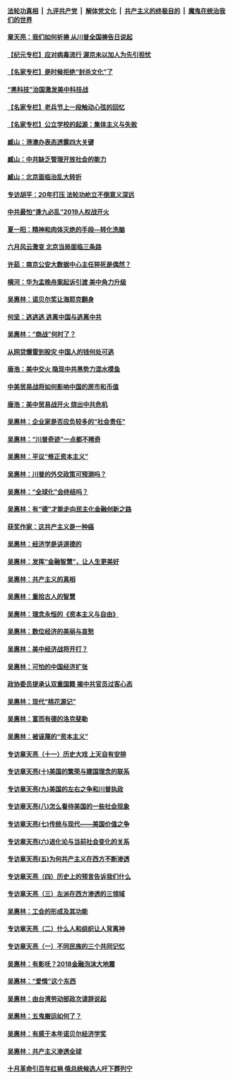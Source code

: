 ####  [法轮功真相](../../../../basic/blob/master/README.md?t=06291702) &nbsp;|&nbsp; [九评共产党](../../../../9ping.md/blob/master/README.md?t=06291702) &nbsp;|&nbsp; [解体党文化](../../../../jtdwh.md/blob/master/README.md?t=06291702)  &nbsp;|&nbsp; [共产主义的终极目的](../../../../gczydzjmd.md/blob/master/README.md?t=06291702) &nbsp;|&nbsp; [魔鬼在统治我们的世界](../../../../mgztzwmdsj.md/blob/master/README.md?t=06291702) 

#### [章天亮：我们如何祈祷 从川普全国祷告日说起](../pages/nsc423/n11944627.md?t=06291702) 

#### [【纪元专栏】应对病毒流行 渥京未以加人为先引担忧](../pages/nsc423/n11875714.md?t=06291702) 

#### [【名家专栏】是时候拒绝“封杀文化”了](../pages/nsc423/n11814093.md?t=06291702) 

#### [“黑科技”治国激发美中科技战](../pages/nsc423/n11638056.md?t=06291702) 

#### [【名家专栏】老兵节上一段触动心弦的回忆](../pages/nsc423/n11646016.md?t=06291702) 

#### [【名家专栏】公立学校的起源：集体主义与失败](../pages/nsc423/n11601833.md?t=06291702) 

#### [臧山：港澳办表态透露四大关键](../pages/nsc423/n11421628.md?t=06291702) 

#### [臧山：中共缺乏管理开放社会的能力](../pages/nsc423/n11407457.md?t=06291702) 

#### [臧山：北京面临治乱大转折](../pages/nsc423/n11406895.md?t=06291702) 

#### [专访胡平：20年打压 法轮功屹立不倒意义深远](../pages/nsc423/n11398800.md?t=06291702) 

#### [中共最怕“逢九必乱”2019人权战开火](../pages/nsc423/n11385248.md?t=06291702) 

#### [夏一阳：精神和肉体灭绝的手段—转化洗脑](../pages/nsc423/n11368250.md?t=06291702) 

#### [六月风云激变 北京当局面临三条路](../pages/nsc423/n11313668.md?t=06291702) 

#### [许茹：南京公安大数据中心主任猝死是偶然？](../pages/nsc423/n11064744.md?t=06291702) 

#### [横河：华为孟晚舟案起诉引渡 美中角力升级](../pages/nsc423/n11027230.md?t=06291702) 

#### [吴惠林：诺贝尔奖让海耶克翻身](../pages/nsc423/n10890049.md?t=06291702) 

#### [何坚：逃逃逃 逃离中国与逃离中共](../pages/nsc423/n10592891.md?t=06291702) 

#### [吴惠林：“商战”何时了？](../pages/nsc423/n10573558.md?t=06291702) 

#### [从网贷爆雷到股灾 中国人的钱何处可逃](../pages/nsc423/n10572800.md?t=06291702) 

#### [唐浩：美中交火 隐现中共黑势力混水摸鱼](../pages/nsc423/n10544040.md?t=06291702) 

#### [中美贸易战将如何影响中国的房市和币值](../pages/nsc423/n10543697.md?t=06291702) 

#### [唐浩：美中贸易战开火 烧出中共危机](../pages/nsc423/n10540126.md?t=06291702) 

#### [吴惠林：企业家是否应负较多的“社会责任”](../pages/nsc423/n10535022.md?t=06291702) 

#### [吴惠林：“川普奇迹”一点都不稀奇](../pages/nsc423/n10512808.md?t=06291702) 

#### [吴惠林：平议“修正资本主义”](../pages/nsc423/n10495724.md?t=06291702) 

#### [吴惠林：川普的外交政策可预测吗？](../pages/nsc423/n10462387.md?t=06291702) 

#### [吴惠林：“全球化”会终结吗？](../pages/nsc423/n10452838.md?t=06291702) 

#### [吴惠林：有“德”才能走向民主化金融创新之路](../pages/nsc423/n10432292.md?t=06291702) 

#### [获奖作家：这共产主义是一种癌](../pages/nsc423/n10431541.md?t=06291702) 

#### [吴惠林：经济学是讲道德的](../pages/nsc423/n10398014.md?t=06291702) 

#### [吴惠林：发挥“金融智慧”，让人生更美好](../pages/nsc423/n10375019.md?t=06291702) 

#### [吴惠林：共产主义的真相](../pages/nsc423/n10351394.md?t=06291702) 

#### [吴惠林：重拾古人的智慧](../pages/nsc423/n10337691.md?t=06291702) 

#### [吴惠林：理念永恒的《资本主义与自由》](../pages/nsc423/n10316274.md?t=06291702) 

#### [吴惠林：数位经济的美丽与哀愁](../pages/nsc423/n10292946.md?t=06291702) 

#### [吴惠林：美中经济战将开打？](../pages/nsc423/n10258825.md?t=06291702) 

#### [吴惠林：可怕的中国经济扩张](../pages/nsc423/n10219147.md?t=06291702) 

#### [政协委员提承认双重国籍 揭中共官员过客心态](../pages/nsc423/n10208809.md?t=06291702) 

#### [吴惠林：现代“桃花源记”](../pages/nsc423/n10185234.md?t=06291702) 

#### [吴惠林：富而有德的洛克斐勒](../pages/nsc423/n10142264.md?t=06291702) 

#### [吴惠林：被诬蔑的“资本主义”](../pages/nsc423/n10124816.md?t=06291702) 

#### [专访章天亮（十一）历史大戏 上天自有安排](../pages/nsc423/n10094905.md?t=06291702) 

#### [专访章天亮(十)美国的繁荣与建国理念的联系](../pages/nsc423/n10094899.md?t=06291702) 

#### [专访章天亮(九)美国的左右之争和川普执政](../pages/nsc423/n10094889.md?t=06291702) 

#### [专访章天亮(八)怎么看待美国的一些社会现象](../pages/nsc423/n10094857.md?t=06291702) 

#### [专访章天亮(七)传统与现代——美国价值之争](../pages/nsc423/n10093140.md?t=06291702) 

#### [专访章天亮(六)进化论与当前社会变化的关系](../pages/nsc423/n10092036.md?t=06291702) 

#### [专访章天亮(五)为何共产主义在西方不断渗透](../pages/nsc423/n10083620.md?t=06291702) 

#### [专访章天亮（四）历史上的预言告诉我们什么](../pages/nsc423/n10083606.md?t=06291702) 

#### [专访章天亮（三）左派在西方渗透的三领域](../pages/nsc423/n10081115.md?t=06291702) 

#### [吴惠林：工会的形成及其功能](../pages/nsc423/n10080633.md?t=06291702) 

#### [专访章天亮（二）什么人和组织让人背离神](../pages/nsc423/n10076637.md?t=06291702) 

#### [专访章天亮（一）不同民族的三个共同记忆](../pages/nsc423/n10074188.md?t=06291702) 

#### [吴惠林：有影呒？2018金融泡沫大地震](../pages/nsc423/n10040534.md?t=06291702) 

#### [吴惠林：“爱情”这个东西](../pages/nsc423/n10019423.md?t=06291702) 

#### [吴惠林：由台湾劳动部政次请辞说起](../pages/nsc423/n9979679.md?t=06291702) 

#### [吴惠林：五鬼搬运如何了？](../pages/nsc423/n9925338.md?t=06291702) 

#### [吴惠林：有感于本年诺贝尔经济学奖](../pages/nsc423/n9871883.md?t=06291702) 

#### [吴惠林：共产主义渗透全球](../pages/nsc423/n9812748.md?t=06291702) 

#### [十月革命引百年红祸 俄总统候选人吁下葬列宁](../pages/nsc423/n9810182.md?t=06291702) 

